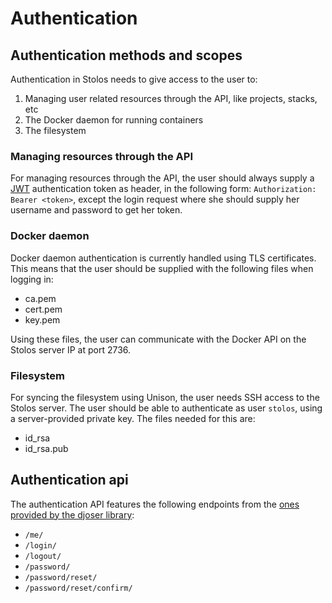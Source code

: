 # Authentication

## Authentication methods and scopes

Authentication in Stolos needs to give access to the user to:

1. Managing user related resources through the API, like projects, stacks, etc
2. The Docker daemon for running containers
3. The filesystem

### Managing resources through the API

For managing resources through the API, the user should always supply a [JWT](https://jwt.io/) authentication token as header, in the following form: `Authorization: Bearer <token>`, except the login request where she should supply her username and password to get her token.

### Docker daemon

Docker daemon authentication is currently handled using TLS certificates. This means that the user should be supplied with the following files when logging in:

* ca.pem
* cert.pem
* key.pem

Using these files, the user can communicate with the Docker API on the Stolos server IP at port 2736.

### Filesystem

For syncing the filesystem using Unison, the user needs SSH access to the Stolos server. The user should be able to authenticate as user `stolos`, using a server-provided private key. The files needed for this are:

* id_rsa
* id_rsa.pub

## Authentication api

The authentication API features the following endpoints from the [ones provided by the djoser library](https://github.com/sunscrapers/djoser#endpoints):

* `/me/`
* `/login/`
* `/logout/`
* `/password/`
* `/password/reset/`
* `/password/reset/confirm/`

